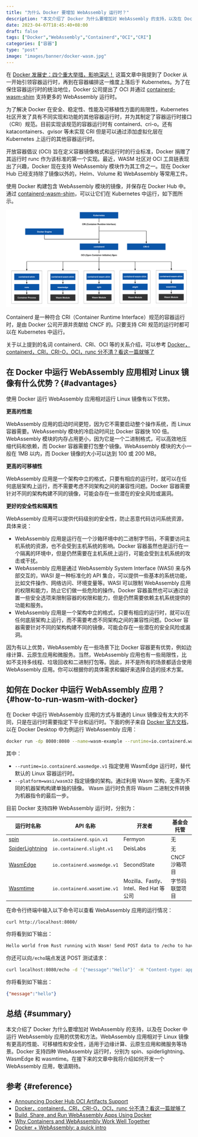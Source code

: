 ```yaml
---
title: "为什么 Docker 要增加 WebAssembly 运行时？"
description: "本文介绍了 Docker 为什么要增加对 WebAssembly 的支持，以及在 Docker 中运行 WebAssembly 应用的优势和方法。WebAssembly 应用相对于 Linux 镜像有更高的性能、可移植性和安全性，适用于边缘计算、云原生应用和微服务等场景。Docker 支持四种 WebAssembly 运行时，分别为 spin、spiderlightning、WasmEdge 和 wasmtime。"
date: 2023-04-07T18:45:40+08:00
draft: false
tags: ["Docker","WebAssembly","Containerd","OCI","CRI"]
categories: ["容器"]
type: "post"
image: "images/banner/docker-wasm.jpg"
---
```


在 [Docker 发展史：四个重大举措，影响深远！](/blog/docker-four-milestones/) 这篇文章中我提到了 Docker 从一开始引领容器运行时，再到在容器编排这一维度上落后于 Kubernetes。为了在保住容器运行时的统治地位，Docker 公司提出了 OCI 并通过 [containerd-wasm-shim](https://github.com/deislabs/containerd-wasm-shims) 支持更多的 WebAssembly 运行时。

为了解决 Docker 在安全、稳定性、性能及可移植性方面的局限性，Kubernetes 社区开发了具有不同实现和功能的其他容器运行时，并为其制定了容器运行时接口（CRI）规范。目前实现该规范的容器运行时有 containerd、cri-o。还有 katacontainers、gvisor 等未实现 CRI 但是可以通过添加虚拟化层在 Kubernetes 上运行的其他容器运行时。

开放容器倡议 (OCI) 旨在定义容器镜像格式和运行时的行业标准，Docker 捐赠了其运行时 runc 作为该标准的第一个实现。最近，WASM 社区对 OCI 工具链表现出了兴趣，Docker 现在支持 WebAssembly 模块作为其工件之一。现在 Docker Hub 已经支持除了镜像以外的，Helm、Volume 和 WebAssembly 等常用工件。

使用 Docker 构建包含 WebAssembly 模块的镜像，并保存在 Docker Hub 中。通过 [containerd-wasm-shim](https://github.com/deislabs/containerd-wasm-shims)，可以让它们在 Kubernetes 中运行，如下图所示。

![在 Kubernetes 中运行 WebAssembly 模块](run-wasm-module-with-docker.svg)

Containerd 是一种符合 CRI（Container Runtime Interface）规范的容器运行时，是由 Docker 公司开源并贡献给 CNCF 的。只要支持 CRI 规范的运行时都可以在 Kubernetes 中运行。

关于以上提到的名词 containerd、CRI、OCI 等的关系介绍，可以参考 [Docker，containerd，CRI，CRI-O，OCI，runc 分不清？看这一篇就够了](https://zhuanlan.zhihu.com/p/490585683)

## 在 Docker 中运行 WebAssembly 应用相对 Linux 镜像有什么优势？{#advantages}

使用 Docker 运行 WebAssembly 应用相对运行 Linux 镜像有以下优势。

**更高的性能**

WebAssembly 应用的启动时间更短，因为它不需要启动整个操作系统，而 Linux 容器需要。WebAssembly 模块的冷启动时间比 Docker 容器快 100 倍。WebAssembly 模块的内存占用更小，因为它是一个二进制格式，可以高效地压缩代码和依赖，而 Docker 容器需要打包整个镜像。WebAssembly 模块的大小一般在 1MB 以内，而 Docker 镜像的大小可以达到 100 或 200 MB。

**更高的可移植性**

WebAssembly 应用是一个架构中立的格式，只要有相应的运行时，就可以在任何底层架构上运行，而不需要考虑不同架构之间的兼容性问题。Docker 容器需要针对不同的架构构建不同的镜像，可能会存在一些潜在的安全风险或漏洞。

**更好的安全性和隔离性**

WebAssembly 应用可以提供代码级别的安全性，防止恶意代码访问系统资源，具体来说：

- WebAssembly 应用是运行在一个沙箱环境中的二进制字节码，不需要访问主机系统的资源，也不会受到主机系统的影响。Docker 容器虽然也是运行在一个隔离的环境中，但是仍然需要在主机系统上运行，可能会受到主机系统的攻击或干扰。
- WebAssembly 应用是通过 WebAssembly System Interface (WASI) 来与外部交互的，WASI 是一种标准化的 API 集合，可以提供一些基本的系统功能，比如文件操作、网络访问、环境变量等。WASI 可以限制 WebAssembly 应用的权限和能力，防止它们做一些危险的操作。Docker 容器虽然也可以通过设置一些安全选项来限制容器的权限和能力，但是仍然需要依赖主机系统提供的功能和服务。
- WebAssembly 应用是一个架构中立的格式，只要有相应的运行时，就可以在任何底层架构上运行，而不需要考虑不同架构之间的兼容性问题。Docker 容器需要针对不同的架构构建不同的镜像，可能会存在一些潜在的安全风险或漏洞。

因为有以上优势，WebAssembly 在一些场景下比 Docker 容器更有优势，例如边缘计算、云原生应用和微服务。当然，WebAssembly 应用也有一些局限性，比如不支持多线程、垃圾回收和二进制打包等。因此，并不是所有的场景都适合使用 WebAssembly 应用。你可以根据你的具体需求和偏好来选择合适的技术方案。

## 如何在 Docker 中运行 WebAssembly 应用？{#how-to-run-wasm-with-docker}

在 Docker 中运行 WebAssembly 应用的方式与普通的 Linux 镜像没有太大的不同，只是在运行时需要指定下平台和运行时。下面的例子来自 [Docker 官方文档](https://docs.docker.com/desktop/wasm/)，以在 Docker Desktop 中为例运行 WebAssembly 应用：

```bash
docker run -dp 8080:8080 --name=wasm-example --runtime=io.containerd.wasmedge.v1 --platform=wasi/wasm32 michaelirwin244/wasm-example
```

其中：

- `--runtime=io.containerd.wasmedge.v1` 指定使用 WasmEdge 运行时，替代默认的 Linux 容器运行时。
- `--platform=wasi/wasm32` 指定镜像的架构。通过利用 Wasm 架构，无需为不同的机器架构构建单独的镜像。 Wasm 运行时负责将 Wasm 二进制文件转换为机器指令的最后一步。

目前 Docker 支持四种 WebAssembly 运行时，分别为：

| 运行时名称 | API 名称 | 开发者 | 基金会托管 |
| --- | --- | --- | --- |
| [spin](https://github.com/fermyon/spin) | `io.containerd.spin.v1` | Fermyon | 无 |
| [SpiderLightning](https://github.com/deislabs/spiderlightning) | `io.containerd.slight.v1` | DeisLabs | 无 |
| [WasmEdge](https://github.com/WasmEdge/WasmEdge) | `io.containerd.wasmedge.v1` | SecondState | CNCF 沙箱项目 |
| [Wasmtime](https://github.com/bytecodealliance/wasmtime) | `io.containerd.wasmtime.v1` | Mozilla、Fastly、Intel、Red Hat 等公司 | 字节码联盟项目 |

在命令行终端中输入以下命令可以查看 WebAssembly 应用的运行情况：

```bash
curl http://localhost:8080/
```

你将看到如下输出：

```bash
Hello world from Rust running with Wasm! Send POST data to /echo to have it echoed back to you
```

你还可以向`/echo`端点发送 POST 测试请求：

```bash
curl localhost:8080/echo -d '{"message":"Hello"}' -H "Content-type: application/json"
```

你将看到如下输出：

```json
{"message":"hello"}
```

## 总结 {#summary}

本文介绍了 Docker 为什么要增加对 WebAssembly 的支持，以及在 Docker 中运行 WebAssembly 应用的优势和方法。WebAssembly 应用相对于 Linux 镜像有更高的性能、可移植性和安全性，适用于边缘计算、云原生应用和微服务等场景。Docker 支持四种 WebAssembly 运行时，分别为 spin、spiderlightning、WasmEdge 和 wasmtime。在接下来的文章中我将介绍如何开发一个 WebAssembly 应用，敬请期待。

## 参考 {#reference}

- [Announcing Docker Hub OCI Artifacts Support](https://www.docker.com/blog/announcing-docker-hub-oci-artifacts-support/)
- [Docker，containerd，CRI，CRI-O，OCI，runc 分不清？看这一篇就够了](https://zhuanlan.zhihu.com/p/490585683)
- [Build, Share, and Run WebAssembly Apps Using Docker](https://www.docker.com/blog/build-share-run-webassembly-apps-docker/)
- [Why Containers and WebAssembly Work Well Together](https://www.docker.com/blog/why-containers-and-webassembly-work-well-together/)
- [Docker + WebAssembly: a quick intro](https://medium.com/@guglielmino/docker-webassembly-a-quick-intro-730c38e8390c)
